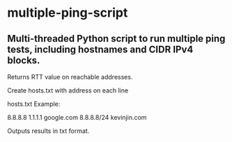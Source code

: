# multiple-ping-script
## Multi-threaded Python script to run multiple ping tests, including hostnames and CIDR IPv4 blocks.

Returns RTT value on reachable addresses.

Create hosts.txt with address on each line

hosts.txt Example:

8.8.8.8
1.1.1.1
google.com
8.8.8.8/24
kevinjin.com



Outputs results in txt format. 
